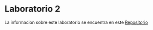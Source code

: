 # Laboratorio 2

La informacion sobre este laboratorio se encuentra en este <a href="https://github.com/andresdlRoca/BayesNetCreacion">Repositorio</a>